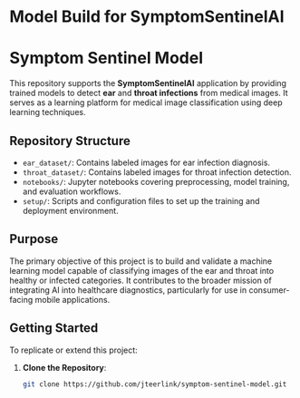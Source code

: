 # Model Build for SymptomSentinelAI

# Symptom Sentinel Model

This repository supports the **SymptomSentinelAI** application by providing trained models to detect **ear** and **throat infections** from medical images. It serves as a learning platform for medical image classification using deep learning techniques.

## Repository Structure

- `ear_dataset/`: Contains labeled images for ear infection diagnosis.
- `throat_dataset/`: Contains labeled images for throat infection detection.
- `notebooks/`: Jupyter notebooks covering preprocessing, model training, and evaluation workflows.
- `setup/`: Scripts and configuration files to set up the training and deployment environment.

## Purpose

The primary objective of this project is to build and validate a machine learning model capable of classifying images of the ear and throat into healthy or infected categories. It contributes to the broader mission of integrating AI into healthcare diagnostics, particularly for use in consumer-facing mobile applications.

## Getting Started

To replicate or extend this project:

1. **Clone the Repository**:
   ```bash
   git clone https://github.com/jteerlink/symptom-sentinel-model.git
